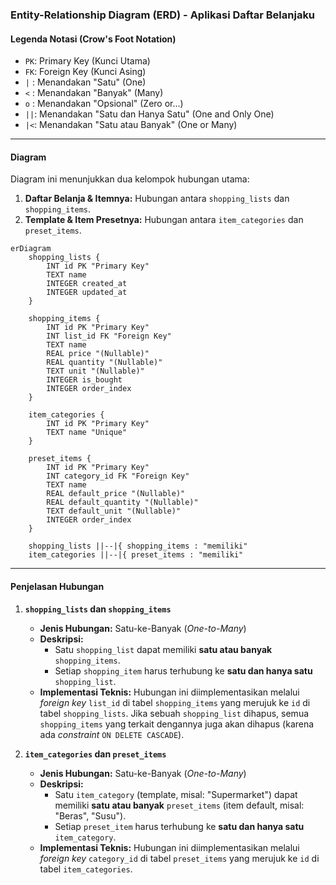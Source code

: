 
### Entity-Relationship Diagram (ERD) - Aplikasi Daftar Belanjaku

#### Legenda Notasi (Crow's Foot Notation)

*   `PK`: Primary Key (Kunci Utama)
*   `FK`: Foreign Key (Kunci Asing)
*   `|` : Menandakan "Satu" (One)
*   `<` : Menandakan "Banyak" (Many)
*   `o` : Menandakan "Opsional" (Zero or...)
*   `||`: Menandakan "Satu dan Hanya Satu" (One and Only One)
*   `|<`: Menandakan "Satu atau Banyak" (One or Many)

---

#### Diagram

Diagram ini menunjukkan dua kelompok hubungan utama:
1.  **Daftar Belanja & Itemnya:** Hubungan antara `shopping_lists` dan `shopping_items`.
2.  **Template & Item Presetnya:** Hubungan antara `item_categories` dan `preset_items`.

```mermaid
erDiagram
    shopping_lists {
        INT id PK "Primary Key"
        TEXT name
        INTEGER created_at
        INTEGER updated_at
    }

    shopping_items {
        INT id PK "Primary Key"
        INT list_id FK "Foreign Key"
        TEXT name
        REAL price "(Nullable)"
        REAL quantity "(Nullable)"
        TEXT unit "(Nullable)"
        INTEGER is_bought
        INTEGER order_index
    }

    item_categories {
        INT id PK "Primary Key"
        TEXT name "Unique"
    }

    preset_items {
        INT id PK "Primary Key"
        INT category_id FK "Foreign Key"
        TEXT name
        REAL default_price "(Nullable)"
        REAL default_quantity "(Nullable)"
        TEXT default_unit "(Nullable)"
        INTEGER order_index
    }

    shopping_lists ||--|{ shopping_items : "memiliki"
    item_categories ||--|{ preset_items : "memiliki"

```

---

#### Penjelasan Hubungan

1.  **`shopping_lists` dan `shopping_items`**
    *   **Jenis Hubungan:** Satu-ke-Banyak (*One-to-Many*)
    *   **Deskripsi:**
        *   Satu `shopping_list` dapat memiliki **satu atau banyak** `shopping_items`.
        *   Setiap `shopping_item` harus terhubung ke **satu dan hanya satu** `shopping_list`.
    *   **Implementasi Teknis:** Hubungan ini diimplementasikan melalui *foreign key* `list_id` di tabel `shopping_items` yang merujuk ke `id` di tabel `shopping_lists`. Jika sebuah `shopping_list` dihapus, semua `shopping_items` yang terkait dengannya juga akan dihapus (karena ada *constraint* `ON DELETE CASCADE`).

2.  **`item_categories` dan `preset_items`**
    *   **Jenis Hubungan:** Satu-ke-Banyak (*One-to-Many*)
    *   **Deskripsi:**
        *   Satu `item_category` (template, misal: "Supermarket") dapat memiliki **satu atau banyak** `preset_items` (item default, misal: "Beras", "Susu").
        *   Setiap `preset_item` harus terhubung ke **satu dan hanya satu** `item_category`.
    *   **Implementasi Teknis:** Hubungan ini diimplementasikan melalui *foreign key* `category_id` di tabel `preset_items` yang merujuk ke `id` di tabel `item_categories`.